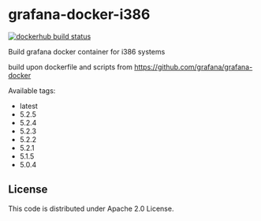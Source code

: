 # grafana-docker-i386
[![dockerhub build status](https://img.shields.io/docker/build/urfin78/grafana-i386.svg)](https://hub.docker.com/r/urfin78/grafana-i386/)

Build grafana docker container for i386 systems

build upon dockerfile and scripts from https://github.com/grafana/grafana-docker

Available tags: 
* latest
* 5.2.5
* 5.2.4
* 5.2.3
* 5.2.2
* 5.2.1
* 5.1.5
* 5.0.4

## License
This code is distributed under Apache 2.0 License.
